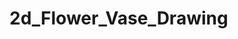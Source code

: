 # 2d_Flower_Vase_Drawing

<img align="center" alt=""  src="https://github.com/user-attachments/assets/f398b922-b7a5-47e6-bfb0-d518779ceb9d">
<img align="center" alt=""  src="https://github.com/user-attachments/assets/11803b18-e0f1-429e-8c44-876fee309aad">
<img align="center" alt=""  src="https://github.com/user-attachments/assets/ec2d57fc-0864-4666-8294-3a04cfb8e580">
<img align="center" alt=""  src="https://github.com/user-attachments/assets/66081557-c0e7-4d65-b3fe-db7ab942b811">
